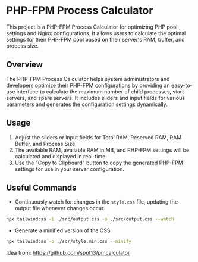 # PHP-FPM Process Calculator

This project is a PHP-FPM Process Calculator for optimizing PHP pool settings and Nginx configurations. It allows users to calculate the optimal settings for their PHP-FPM pool based on their server's RAM, buffer, and process size.

## Overview

The PHP-FPM Process Calculator helps system administrators and developers optimize their PHP-FPM configurations by providing an easy-to-use interface to calculate the maximum number of child processes, start servers, and spare servers. It includes sliders and input fields for various parameters and generates the configuration settings dynamically.


## Usage

1. Adjust the sliders or input fields for Total RAM, Reserved RAM, RAM Buffer, and Process Size.
2. The available RAM, available RAM in MB, and PHP-FPM settings will be calculated and displayed in real-time.
3. Use the "Copy to Clipboard" button to copy the generated PHP-FPM settings for use in your server configuration.


<!-- Useful Commands -->
## Useful Commands

- Continuously watch for changes in the `style.css` file, updating the output file whenever changes occur.

```bash
npx tailwindcss -i ./src/output.css -o ./src/output.css --watch
```

* Generate a minified version of the CSS

```bash
npx tailwindcss -o ./scr/style.min.css --minify 
```


Idea from: <https://github.com/spot13/pmcalculator>
